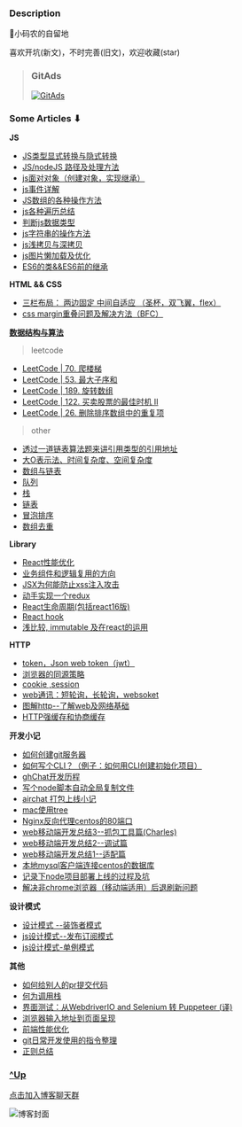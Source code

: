 
### Description

🏡小码农的自留地

喜欢开坑(新文)，不时完善(旧文)，欢迎收藏(star)

>### GitAds
><a href="https://tracking.gitads.io/?repo=blog"><img src="https://images.gitads.io/blog" alt="GitAds"/></a>
 

###  Some Articles ⬇︎

<b>JS</b>

- [JS类型显式转换与隐式转换](https://github.com/aermin/blog/issues/73)
- [JS/nodeJS 路径及处理方法](https://github.com/aermin/blog/issues/74)
- [js面对对象（创建对象，实现继承）](https://github.com/aermin/blog/issues/31)
- [js事件详解](https://github.com/aermin/blog/issues/30)
- [JS数组的各种操作方法](https://github.com/aermin/blog/issues/14)
- [js各种遍历总结](https://github.com/aermin/blog/issues/13)
- [判断js数据类型 ](https://github.com/aermin/blog/issues/25)
- [js字符串的操作方法](https://github.com/aermin/blog/issues/12)
- [js浅拷贝与深拷贝](https://github.com/aermin/blog/issues/18)
- [js图片懒加载及优化](https://github.com/aermin/blog/issues/4)
- [ES6的类&&ES6前的继承](https://github.com/aermin/blog/issues/46)

<b>HTML && CSS</b>

- [三栏布局： 两边固定 中间自适应 （圣杯，双飞翼，flex）](https://github.com/aermin/blog/issues/29)
- [css margin重叠问题及解决方法（BFC） ](https://github.com/aermin/blog/issues/40)

<b>[数据结构与算法](https://github.com/aermin/blog/issues?q=is%3Aissue+is%3Aopen+label%3A%E6%95%B0%E6%8D%AE%E7%BB%93%E6%9E%84%E4%B8%8E%E7%AE%97%E6%B3%95)</b>

> leetcode

- [LeetCode | 70. 爬楼梯](https://github.com/aermin/blog/issues/86)
- [LeetCode | 53. 最大子序和](https://github.com/aermin/blog/issues/85)
- [LeetCode | 189. 旋转数组](https://github.com/aermin/blog/issues/83)
- [LeetCode | 122. 买卖股票的最佳时机 II](https://github.com/aermin/blog/issues/82)
- [LeetCode | 26. 删除排序数组中的重复项](https://github.com/aermin/blog/issues/81)

> other

- [透过一道链表算法题来讲引用类型的引用地址](https://github.com/aermin/blog/issues/76)
- [大O表示法、时间复杂度、空间复杂度](https://github.com/aermin/blog/issues/77)
- [数组与链表](https://github.com/aermin/blog/issues/71)
- [队列](https://github.com/aermin/blog/issues/16)
- [栈](https://github.com/aermin/blog/issues/15)
- [链表](https://github.com/aermin/blog/issues/36)
- [冒泡排序](https://github.com/aermin/blog/issues/20)
- [数组去重](https://github.com/aermin/blog/issues/19)

<b>Library</b>

- [React性能优化](https://github.com/aermin/blog/issues/84)
- [业务组件和逻辑复用的方向](https://github.com/aermin/blog/issues/80)
- [JSX为何能防止xss注入攻击](https://github.com/aermin/blog/issues/75)
- [动手实现一个redux](https://github.com/aermin/blog/issues/48)
- [React生命周期(包括react16版) ](https://github.com/aermin/blog/issues/55)
- [React hook](https://github.com/aermin/blog/issues/67)
- [浅比较, immutable 及在react的运用](https://github.com/aermin/blog/issues/66)

<b>HTTP</b>

- [token，Json web token（jwt）](https://github.com/aermin/blog/issues/24)
- [浏览器的同源策略](https://github.com/aermin/blog/issues/78)
- [cookie ,session ](https://github.com/aermin/blog/issues/23)
- [web通讯：短轮询，长轮询，websoket](https://github.com/aermin/blog/issues/33)
- [图解http--了解web及网络基础](https://github.com/aermin/blog/issues/17)
- [HTTP强缓存和协商缓存](https://github.com/aermin/blog/issues/32)

<b>开发小记</b>
- [如何创建git服务器](https://github.com/aermin/blog/issues/70)
- [如何写个CLI？（例子：如何用CLI创建初始化项目）](https://github.com/aermin/blog/issues/65) 
- [ghChat开发历程 ](https://github.com/aermin/blog/issues/60)
- [写个node脚本自动全局复制文件](https://github.com/aermin/blog/issues/57)
- [airchat 打包上线小记 ](https://github.com/aermin/blog/issues/28)
- [mac使用tree](https://github.com/aermin/blog/issues/21)
- [Nginx反向代理centos的80端口](https://github.com/aermin/blog/issues/11)
- [web移动端开发总结3--抓包工具篇(Charles)](https://github.com/aermin/blog/issues/10)
- [web移动端开发总结2--调试篇](https://github.com/aermin/blog/issues/9)
- [web移动端开发总结1--适配篇](https://github.com/aermin/blog/issues/8)
- [本地mysql客户端连接centos的数据库](https://github.com/aermin/blog/issues/7)
- [记录下node项目部署上线的过程及坑](https://github.com/aermin/blog/issues/6)
- [解决非chrome浏览器（移动端适用）后退刷新问题](https://github.com/aermin/blog/issues/2)

<b>设计模式</b>

- [设计模式 --装饰者模式](https://github.com/aermin/blog/issues/68)
- [js设计模式--发布订阅模式](https://github.com/aermin/blog/issues/34)
- [js设计模式-单例模式](https://github.com/aermin/blog/issues/26)

<b>其他</b>

- [如何给别人的pr提交代码](https://github.com/aermin/blog/issues/79)
- [何为调用栈](https://github.com/aermin/blog/issues/69)
- [界面测试：从WebdriverIO and Selenium 转 Puppeteer (译)](https://github.com/aermin/blog/issues/49)
- [浏览器输入地址到页面呈现](https://github.com/aermin/blog/issues/37)
- [前端性能优化](https://github.com/aermin/blog/issues/38)
- [git日常开发使用的指令整理](https://github.com/aermin/blog/issues/47)
- [正则总结](https://github.com/aermin/blog/issues/35) 

### [^Up](#description)

[点击加入博客聊天群](https://im.aermin.top/group_chat/9edc2450-60e7-11e9-a4ec-a5a0c435a9d7)

![博客封面](https://github.com/aermin/blog/blob/master/image/23211103_1373530984051.jpg?raw=true)


